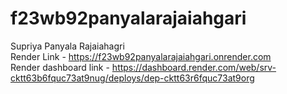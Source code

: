 # f23wb92panyalarajaiahgari
Supriya Panyala Rajaiahagri<br>
Render Link - https://f23wb92panyalarajaiahgari.onrender.com <br>
Render dashboard link - https://dashboard.render.com/web/srv-cktt63b6fquc73at9nug/deploys/dep-cktt63r6fquc73at9org
